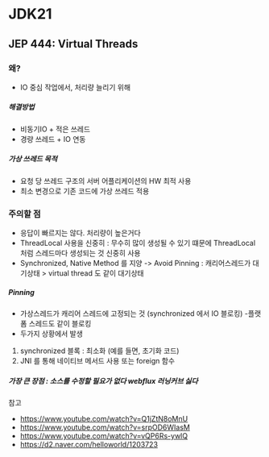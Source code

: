 # JDK21
## JEP 444: Virtual Threads


### 왜?
- IO 중심 작업에서, 처리량 늘리기 위해

##### 해결방법
- 비동기IO + 적은 쓰레드
- 경량 쓰레드 + IO 연동

##### 가상 쓰레드 목적
- 요청 당 쓰레드 구조의 서버 어플리케이션의 HW 최적 사용
- 최소 변경으로 기존 코드에 가상 쓰레드 적용



### 주의할 점
- 응답이 빠르지는 않다. 처리량이 높은거다
- ThreadLocal 사용을 신중히 : 무수히 많이 생성될 수 있기 떄문에 ThreadLocal 처럼 스레드마다 생성되는 것 신중히 사용
- Synchronized, Native Method 를 지양 -> Avoid Pinning : 캐리어스레드가 대기상태 > virtual thread 도 같이 대기상태


##### Pinning
- 가상스레드가 캐리어 스레드에 고정되는 것 (synchronized 에서 IO 블로킹) -플랫폼 스레드도 같이 블로킹
- 두가지 상황에서 발생
1. synchronized 블록 : 최소화 (예를 들면, 초기화 코드)
2. JNI 를 통해 네이티브 메서드 사용 또는 foreign 함수

##### 가장 큰 장점 : 소스를 수정할 필요가 없다 webflux 러닝커브 싫다



참고
- https://www.youtube.com/watch?v=Q1jZtN8oMnU
- https://www.youtube.com/watch?v=srpOD6WIasM
- https://www.youtube.com/watch?v=vQP6Rs-ywlQ
- https://d2.naver.com/helloworld/1203723
